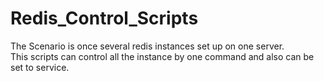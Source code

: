 Redis_Control_Scripts
=====================

The Scenario is once several redis instances set up on one server.  
This scripts can control all the instance by one command and also can be set to service.  
